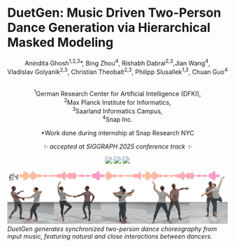 # DuetGen: Music Driven Two-Person Dance Generation via Hierarchical Masked Modeling

<div align="center">
Anindita Ghosh<sup>1,2,3</sup>*, Bing Zhou<sup>4</sup>, Rishabh Dabral<sup>2,3</sup>,Jian Wang<sup>4</sup>, <br>
Vladislav Golyanik<sup>2,3</sup>, Christian Theobalt<sup>2,3</sup>,
Philipp Slusallek<sup>1,3</sup>, Chuan Guo<sup>4</sup><br> <br> 

<sup>1</sup>German Research Center for Artificial Intelligence (DFKI),  
<sup>2</sup>Max Planck Institute for Informatics,  
<sup>3</sup>Saarland Informatics Campus,  
<sup>4</sup>Snap Inc.

*Work done during internship at Snap Research NYC

<em> ✨ accepted at SIGGRAPH 2025 conference track ✨ </em>

</div>

<p align="center">
  <a href='https://arxiv.org/abs/your_paper_id'>
    <img src='https://img.shields.io/badge/Arxiv-A42C25?style=flat&logo=arXiv&logoColor=white'></a>
  <a href='https://github.com/anindita127/DuetGen_codebase'>
    <img src='https://img.shields.io/badge/GitHub-Code-black?style=flat&logo=github&logoColor=white'></a>
  <a href='https://anindita127.github.io/DuetGen'>
    <img src='https://img.shields.io/badge/Project-Page-green?style=flat&logo=Google%20chrome&logoColor=white'></a>
</p>

![Teaser](assets/project_teaser.jpg)
*DuetGen generates synchronized two-person dance choreography from input music, featuring natural and close interactions between dancers.*
